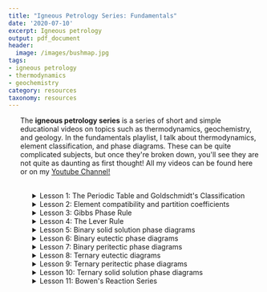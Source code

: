 ```yaml
---
title: "Igneous Petrology Series: Fundamentals"
date: '2020-07-10'
excerpt: Igneous petrology
output: pdf_document
header:
  image: /images/bushmap.jpg
tags:
- igneous petrology
- thermodynamics
- geochemistry
category: resources
taxonomy: resources
---
```

  
<ul>The <strong>igneous petrology series</strong> is a series of short and simple educational videos on topics such as thermodynamics, geochemistry, and geology. In the fundamentals playlist, I talk about thermodynamics, element classification, and phase diagrams. These can be quite complicated subjects, but once they're broken down, you'll see they are not quite as daunting as first thought! All my videos can be found here or on my <a id="raw-url" href="https://www.youtube.com/channel/UCEGIOAcUZaj2POpl_HfLJJg?view_as=subscriber">Youtube Channel!</a><ul>


<br>

<details>
<summary>Lesson 1: The Periodic Table and Goldschmidt's Classification</summary>
<ul> A simple introduction to the Periodic Table, atoms and thier structure, and Goldschmidt's Classification. </ul>

<iframe width="560" height="315" src="https://www.youtube.com/embed/CJ4EHnvCeFE" frameborder="0" allow="accelerometer; autoplay; encrypted-media; gyroscope; picture-in-picture" allowfullscreen></iframe>
</details>

<details>
<summary>Lesson 2: Element compatibility and partition coefficients</summary>
<ul> A simple introduction to the behaviour of chemical elements in geological systems</ul>

<iframe width="560" height="315" src="https://www.youtube.com/embed/fPwee4dlYwc" frameborder="0" allow="accelerometer; autoplay; encrypted-media; gyroscope; picture-in-picture" allowfullscreen></iframe>

</details>

<details>
<summary>Lesson 3: Gibbs Phase Rule</summary>
<ul> A simple introduction to Gibbs Phase Rule and its application to geological systems  </ul>

<iframe width="560" height="315" src="https://www.youtube.com/embed/5bOxMTUMqD4" frameborder="0" allow="accelerometer; autoplay; encrypted-media; gyroscope; picture-in-picture" allowfullscreen></iframe>

</details>

<details>
<summary>Lesson 4: The Lever Rule </summary>
<ul> A simple introduction to the Lever Rule and its application to geological systems  </ul>

<iframe width="560" height="315" src="https://www.youtube.com/embed/_kDCtCbRcUE" frameborder="0" allow="accelerometer; autoplay; encrypted-media; gyroscope; picture-in-picture" allowfullscreen></iframe>

</details>

<details>
<summary>Lesson 5: Binary solid solution phase diagrams </summary>
<ul> A simple introduction to binary solid solution phase diagrams with examples  </ul>

<iframe width="560" height="315" src="https://www.youtube.com/embed/uPdt0gvfFFM" frameborder="0" allow="accelerometer; autoplay; encrypted-media; gyroscope; picture-in-picture" allowfullscreen></iframe>

</details>

<details>
<summary>Lesson 6: Binary eutectic phase diagrams </summary>
<ul> A simple introduction to binary eutectic phase diagrams with examples  </ul>

<iframe width="560" height="315" src="https://www.youtube.com/embed/sxlLP5hEE9U" frameborder="0" allow="accelerometer; autoplay; encrypted-media; gyroscope; picture-in-picture" allowfullscreen></iframe>

</details>

<details>
<summary>Lesson 7: Binary peritectic phase diagrams </summary>
<ul> A simple introduction to binary peritectic phase diagrams with examples  </ul>

<iframe width="560" height="315" src="https://www.youtube.com/embed/0_lfPmqv4MI" frameborder="0" allow="accelerometer; autoplay; encrypted-media; gyroscope; picture-in-picture" allowfullscreen></iframe>

</details>

<details>
<summary>Lesson 8: Ternary eutectic diagrams </summary>
<ul> A simple introduction to ternary eutectic phase diagrams with examples  </ul>

<iframe width="560" height="315" src="https://www.youtube.com/embed/UjHSqKA4KQU" frameborder="0" allow="accelerometer; autoplay; encrypted-media; gyroscope; picture-in-picture" allowfullscreen></iframe>

</details>

<details>
<summary>Lesson 9: Ternary peritectic phase diagrams </summary>
<ul> A simple introduction to ternary peritectic phase diagrams with examples  </ul>

<iframe width="560" height="315" src="https://www.youtube.com/embed/tw3V08idrL0" frameborder="0" allow="accelerometer; autoplay; encrypted-media; gyroscope; picture-in-picture" allowfullscreen></iframe>

</details>

<details>
<summary>Lesson 10: Ternary solid solution phase diagrams </summary>
<ul> A simple introduction to ternary solid solution phase diagrams with examples  </ul>

<iframe width="560" height="315" src="https://www.youtube.com/embed/JjBhiU-skgg" frameborder="0" allow="accelerometer; autoplay; encrypted-media; gyroscope; picture-in-picture" allowfullscreen></iframe>

</details>

<details>
<summary>Lesson 11: Bowen's Reaction Series </summary>
<ul> A simple introduction to Bowen's Reaction Series  </ul>

<iframe width="560" height="315" src="https://www.youtube.com/embed/AP5sGOho4Rk" frameborder="0" allow="accelerometer; autoplay; encrypted-media; gyroscope; picture-in-picture" allowfullscreen></iframe>

</details>

